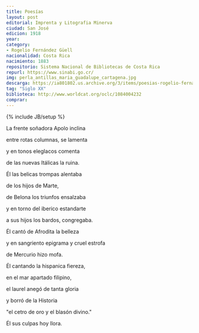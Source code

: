 ```yaml
---
title: Poesías
layout: post
editorial: Imprenta y Litografia Minerva
ciudad: San José
edicion: 1918
year: 
category:
- Rogelio Fernández Güell
nacionalidad: Costa Rica
nacimiento: 1883 
repositorio: Sistema Nacional de Bibliotecas de Costa Rica
repurl: https://www.sinabi.go.cr/
img: perla_antillas_maria_guadalupe_cartagena.jpg
descarga: https://ia801802.us.archive.org/3/items/poesias-rogelio-fernandez-guell/Poesias%20-%20Rogelio%20Fern%C3%A1ndez%20G%C3%BCell.pdf
tag: "Siglo XX"
biblioteca: http://www.worldcat.org/oclc/1084004232
comprar: 
---
```

{% include JB/setup %}

La frente soñadora Apolo inclina
 
entre rotas columnas, se lamenta
 
y en tonos elegIacos comenta
 
de las nuevas Itálicas la ruina.
 
Él las belicas trompas alentaba
 
de los hijos de Marte,
 
de Belona los triunfos ensalzaba
 
y en torno del iberico estandarte
 
a sus hijos los bardos, congregaba.
 
Él cantó de Afrodita la belleza
 
y en sangriento epigrama y cruel estrofa
 
de Mercurio hizo mofa.
 
Él cantando la hispanica fiereza,
 
en el mar apartado filipino,
 
el laurel anegó de tanta gloria
 
y borró de la Historia 

"el cetro de oro y el blasón divino."

Él sus culpas hoy llora.
